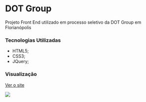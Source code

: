 # DOT Group
Projeto Front End utilizado em processo seletivo da DOT Group em Florianópolis

### Tecnologias Utilizadas
* HTML5;
* CSS3;
* JQuery;

### Visualização

[Ver o site](http://unibrasilsistemas.com.br)

<img src="http://www.lucasrondon.com.br/img/portfolio/thumbnails/dot.jpg">






